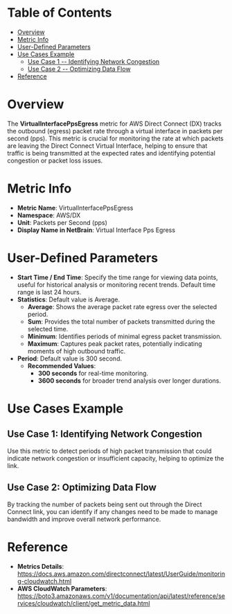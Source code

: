 # Table of Contents
- [Overview](#overview)
- [Metric Info](#metric-info)
- [User-Defined Parameters](#user-defined-parameters)
- [Use Cases Example](#example)
    - [Use Case 1 -- Identifying Network Congestion](#example-1) 
    - [Use Case 2 -- Optimizing Data Flow](#example-2)
- [Reference](#reference)

# Overview <a name="overview"></a>
The <b>VirtualInterfacePpsEgress</b> metric for AWS Direct Connect (DX) tracks the outbound (egress) packet rate through a virtual interface in packets per second (pps). This metric is crucial for monitoring the rate at which packets are leaving the Direct Connect Virtual Interface, helping to ensure that traffic is being transmitted at the expected rates and identifying potential congestion or packet loss issues.


# Metric Info <a name="metric-info"></a>
* <b>Metric Name</b>: VirtualInterfacePpsEgress
* <b>Namespace</b>: AWS/DX
* <b>Unit</b>: Packets per Second (pps)
* <b>Display Name in NetBrain</b>: Virtual Interface Pps Egress

# User-Defined Parameters <a name="user-defined-parameters"></a>
* <b>Start Time / End Time</b>: Specify the time range for viewing data points, useful for historical analysis or monitoring recent trends. Default time range is last 24 hours.
* <b>Statistics</b>: Default value is Average.
  * <b>Average</b>: Shows the average packet rate egress over the selected period.
  * <b>Sum</b>: Provides the total number of packets transmitted during the selected time.
  * <b>Minimum</b>: Identifies periods of minimal egress packet transmission.
  * <b>Maximum</b>: Captures peak packet rates, potentially indicating moments of high outbound traffic.
* <b>Period</b>: Default value is 300 second.
  * <b>Recommended Values</b>:
    * <b>300 seconds</b> for real-time monitoring.
    * <b>3600 seconds</b> for broader trend analysis over longer durations.

# Use Cases Example <a name="example"></a>
## Use Case 1: Identifying Network Congestion <a name="example-1"></a>
Use this metric to detect periods of high packet transmission that could indicate network congestion or insufficient capacity, helping to optimize the link.


## Use Case 2: Optimizing Data Flow <a name="example-2"></a>
By tracking the number of packets being sent out through the Direct Connect link, you can identify if any changes need to be made to manage bandwidth and improve overall network performance.


# Reference <a name="reference"></a>
* <b>Metrics Details</b>: https://docs.aws.amazon.com/directconnect/latest/UserGuide/monitoring-cloudwatch.html
* <b>AWS CloudWatch Parameters</b>: https://boto3.amazonaws.com/v1/documentation/api/latest/reference/services/cloudwatch/client/get_metric_data.html
